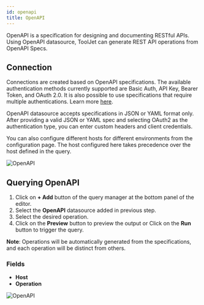 ```yaml
---
id: openapi
title: OpenAPI
---
```


OpenAPI is a specification for designing and documenting RESTful APIs. Using OpenAPI datasource, ToolJet can generate REST API operations from OpenAPI Specs.

<div style={{paddingTop:'24px'}}>

## Connection

Connections are created based on OpenAPI specifications. The available authentication methods currently supported are Basic Auth, API Key, Bearer Token, and OAuth 2.0. It is also possible to use specifications that require multiple authentications. Learn more [here](https://swagger.io/docs/specification/authentication/).

OpenAPI datasource accepts specifications in JSON or YAML format only. After providing a valid JSON or YAML spec and selecting OAuth2 as the authentication type, you can enter custom headers and client credentials.

You can also configure different hosts for different environments from the configuration page. The host configured here takes precedence over the host defined in the query.

<img className="screenshot-full img-l" src="/img/datasource-reference/openapi/openapiconnect-v4.png" alt="OpenAPI" />

</div>

<div style={{paddingTop:'24px'}}>

## Querying OpenAPI

1. Click on **+ Add** button of the query manager at the bottom panel of the editor.
2. Select the **OpenAPI** datasource added in previous step.
3. Select the desired operation.
4. Click on the **Preview** button to preview the output or Click on the **Run** button to trigger the query.

**Note**: Operations will be automatically generated from the specifications, and each operation will be distinct from others.

### Fields

- **Host**
- **Operation**

<img className="screenshot-full" src="/img/datasource-reference/openapi/query.png" alt="OpenAPI" />

</div>
